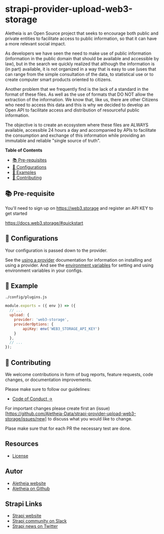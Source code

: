 # strapi-provider-upload-web3-storage

Aletheia is an Open Source project that seeks to encourage both public and private entities to facilitate
access to public information, so that it can have a more relevant social impact. 

As developers we have seen the need to make use of public information (information in the public
 domain that should be available and accessible by law), but in the search we quickly realized that
  although the information is (in part) available, it is not organized in a way that is easy to use (uses that
   can range from the simple consultation of the data, to statistical use or to create computer smart
    products oriented to citizens. 

Another problem that we frequently find is the lack of a standard in the format of these files. As well as
 the use of formats that DO NOT allow the extraction of the information. We know that, like us, there are
  other Citizens who need to access this data and this is why we decided to develop an Open API to
   facilitate access and distribution of resourceful public information. 


The objective is to create an ecosystem where these files are ALWAYS available, accessible 24 hours a
 day and accompanied by APIs to facilitate the consumption and exchange of this information while
  providing an immutable and reliable "single source of truth".


**Table of Contents**

- [📚 Pre-requisites](#-pre-requisite)
- [🦑 Configurations](#-configurations)
- [📖 Examples](#-example)
- [💖 Contributing](#-contributing)

## 📚 Pre-requisite

You'll need to sign up on https://web3.storage and register an API KEY to get started

https://docs.web3.storage/#quickstart

## 🦑 Configurations

Your configuration is passed down to the provider.

See the [using a provider](https://strapi.io/documentation/developer-docs/latest/development/plugins/upload.html#using-a-provider) documentation for information on installing and using a provider. And see the [environment variables](https://strapi.io/documentation/developer-docs/latest/setup-deployment-guides/configurations.html#environment-variables) for setting and using environment variables in your configs.

## 📖 Example

`./config/plugins.js`

```js
module.exports = ({ env }) => ({
  // ...
  upload: {
    provider: 'web3-storage',
    providerOptions: {
        apiKey: env('WEB3_STORAGE_API_KEY')
    }
  },
  // ...
});
```

## 💖 Contributing

We welcome contributions in form of bug reports, feature requests, code changes, or documentation improvements.

Please make sure to follow our guidelines:
- [Code of Conduct →](#)

For important changes please create first an (issue)[https://github.com/Aletheia-Data/strapi-provider-upload-web3-storage/issues/new] to discuss what you would like to change.

Plase make sure that for each PR the necessary test are done.

## Resources

- [License](LICENSE)

## Autor

- [Aletheia website](https://aletheiadata.org/)
- [Aletheia on Github](https://github.com/Aletheia-Data)

## Strapi Links

- [Strapi website](https://strapi.io/)
- [Strapi community on Slack](https://slack.strapi.io)
- [Strapi news on Twitter](https://twitter.com/strapijs)
